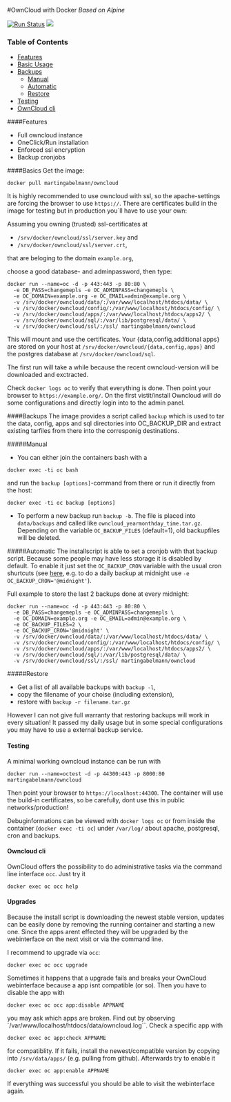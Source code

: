 #OwnCloud with Docker
_Based on Alpine_

[![Run Status](https://api.shippable.com/projects/5787cdab3be4f4faa56ccc34/badge?branch=master)](https://app.shippable.com/projects/5787cdab3be4f4faa56ccc34)
[![](https://imagelayers.io/badge/martingabelmann/owncloud:latest.svg)](https://imagelayers.io/?images=martingabelmann/owncloud:owncloud9 'Get your own badge on imagelayers.io')

### Table of Contents
 * [Features](#features)
 * [Basic Usage](#basics)
 * [Backups](#backups)
   * [Manual](#manual)
   * [Automatic](#automatic)
   * [Restore](#restore) 
 * [Testing](#testing)
 * [OwnCloud cli](#owncloud-cli)

####Features
 - Full owncloud instance
 - OneClick/Run installation
 - Enforced ssl encryption 
 - Backup cronjobs

####Basics
Get the image:
```
docker pull martingabelmann/owncloud
```

It is highly recommended to use owncloud with ssl, so the apache-settings are forcing the browser to use ``https://``. There are certificates build in the image for testing but in production you`ll have to use your own:

Assuming you owning (trusted) ssl-certificates at 
 - ``/srv/docker/owncloud/ssl/server.key`` and 
 - ``/srv/docker/owncloud/ssl/server.crt``,
 
that are beloging to the domain  ``example.org``,

choose a good database- and adminpassword, then type:
  
```
docker run --name=oc -d -p 443:443 -p 80:80 \
  -e DB_PASS=changemepls -e OC_ADMINPASS=changemepls \
  -e OC_DOMAIN=example.org -e OC_EMAIL=admin@example.org \
  -v /srv/docker/owncloud/data/:/var/www/localhost/htdocs/data/ \
  -v /srv/docker/owncloud/config/:/var/www/localhost/htdocs/config/ \
  -v /srv/docker/owncloud/apps/:/var/www/localhost/htdocs/apps2/ \
  -v /srv/docker/owncloud/sql/:/var/lib/postgresql/data/ \
  -v /srv/docker/owncloud/ssl/:/ssl/ martingabelmann/owncloud
```

This will mount and use the certificates. Your {data,config,additional apps} are stored on your host at ``/srv/docker/owncloud/{data,config,apps}`` and the postgres database at ``/srv/docker/owncloud/sql``. 


The first run will take a while because the recent owncloud-version will be downloaded and exctracted. 

Check ``docker logs oc`` to verify that everything is done. Then point your browser to ``https://example.org/``. On the first vistit/install Owncloud will do some configurations and directly login into to the admin panel.


####Backups
The image provides a script called ``backup`` which is used to tar the data, config, apps and sql directories into OC_BACKUP_DIR and extract existing tarfiles from there into the corresponig destinations.

#####Manual
 - You can either join the containers bash with a
 ```
 docker exec -ti oc bash
 ```
 and run the ``backup [options]``-command from there or run it directly from the host:
 ``` 
 docker exec -ti oc backup [options]
 ```
 
 - To perform a new backup run ``backup -b``. The file is placed into ``data/backups`` and called like ``owncloud_yearmonthday_time.tar.gz``. Depending on the variable ``OC_BACKUP_FILES``  (default=1), old backupfiles will be deleted.


#####Automatic
The installscript is able to set a cronjob with that backup script. Because some people may have less storage it is disabled by default. To enable it just set the ``OC_BACKUP_CRON`` variable with the usual cron shurtcuts (see [here](http://fcron.free.fr/doc/en/fcrontab.5.html#AEN2144), e.g. to do a daily backup at midnight use 
``-e OC_BACKUP_CRON='@midnight'``).
 
 
 Full example to store the last 2 backups done at every midnight:

```
docker run --name=oc -d -p 443:443 -p 80:80 \
  -e DB_PASS=changemepls -e OC_ADMINPASS=changemepls \
  -e OC_DOMAIN=example.org -e OC_EMAIL=admin@example.org \
  -e OC_BACKUP_FILES=2 \
  -e OC_BACKUP_CRON='@midnight' \
  -v /srv/docker/owncloud/data/:/var/www/localhost/htdocs/data/ \
  -v /srv/docker/owncloud/config/:/var/www/localhost/htdocs/config/ \
  -v /srv/docker/owncloud/apps/:/var/www/localhost/htdocs/apps2/ \
  -v /srv/docker/owncloud/sql/:/var/lib/postgresql/data/ \
  -v /srv/docker/owncloud/ssl/:/ssl/ martingabelmann/owncloud
```
 
#####Restore
 - Get a list of all available backups with ``backup -l``,
 - copy the filename of your choise (including extension),
 - restore with ``backup -r filename.tar.gz``

However I can not give full warranty that restoring backups will work in every situation! It passed my daily usage but in some special configurations you may have to use a external backup service.

#### Testing
A minimal working owncloud instance can be run with

```
docker run --name=octest -d -p 44300:443 -p 8000:80 martingabelmann/owncloud
```
Then point your browser to ``https://localhost:44300``. The container will use the build-in certificates, so be carefully, dont use this in public networks/production!

Debuginformations can be viewed with
```docker logs oc```
or from inside the container (``docker exec -ti oc``) under ``/var/log/`` about apache, postgresql, cron and backups.


#### Owncloud cli

OwnCloud offers the possibility to do administrative tasks via the command line interface `occ`. Just try it
```
docker exec oc occ help
```


#### Upgrades 
Because the install script is downloading the newest stable version, updates can be easily done by removing the running container and starting a new one. Since the apps arent effected they will be upgraded by the webinterface on the next visit or via the command line. 

I recommend to upgrade via `occ`:
```
docker exec oc occ upgrade
```

Sometimes it happens that a upgrade fails and breaks your OwnCloud webinterface because a app isnt compatible (or so). Then you have to disable the app with 
```
docker exec oc occ app:disable APPNAME
```
you may ask which apps are broken. Find out by observing `/var/www/localhost/htdocs/data/owncloud.log``. Check a specific app with

```
docker exec oc app:check APPNAME
``` 
for compatiblity. If it fails, install the newest/compatible version by copying into `/srv/data/apps/` (e.g. pulling from github). Afterwards try to enable it
```
docker exec oc app:enable APPNAME
```
If everything was successful you should be able to visit the webinterface again.

